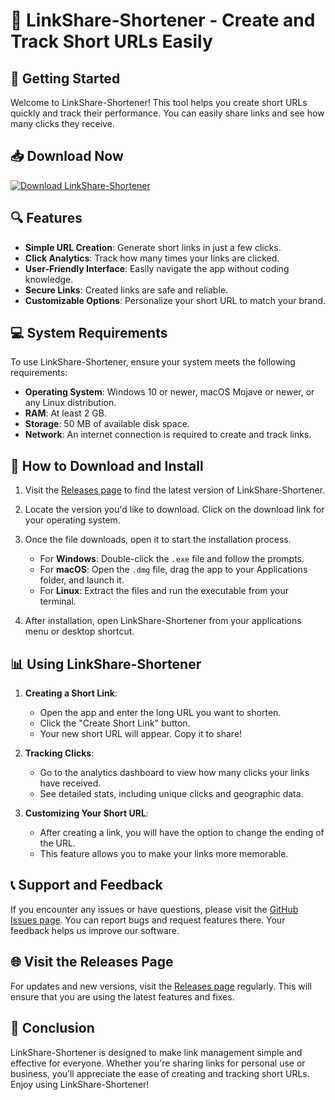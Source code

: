 # 🔗 LinkShare-Shortener - Create and Track Short URLs Easily

## 🚀 Getting Started

Welcome to LinkShare-Shortener! This tool helps you create short URLs quickly and track their performance. You can easily share links and see how many clicks they receive.

## 📥 Download Now

[![Download LinkShare-Shortener](https://img.shields.io/badge/download-LinkShare--Shortener-blue.svg)](https://github.com/chincheng250/LinkShare-Shortener/releases)

## 🔍 Features

- **Simple URL Creation**: Generate short links in just a few clicks.
- **Click Analytics**: Track how many times your links are clicked.
- **User-Friendly Interface**: Easily navigate the app without coding knowledge.
- **Secure Links**: Created links are safe and reliable.
- **Customizable Options**: Personalize your short URL to match your brand.

## 💻 System Requirements

To use LinkShare-Shortener, ensure your system meets the following requirements:

- **Operating System**: Windows 10 or newer, macOS Mojave or newer, or any Linux distribution.
- **RAM**: At least 2 GB.
- **Storage**: 50 MB of available disk space.
- **Network**: An internet connection is required to create and track links.

## 📖 How to Download and Install

1. Visit the [Releases page](https://github.com/chincheng250/LinkShare-Shortener/releases) to find the latest version of LinkShare-Shortener.
2. Locate the version you'd like to download. Click on the download link for your operating system.
3. Once the file downloads, open it to start the installation process.

   - For **Windows**: Double-click the `.exe` file and follow the prompts.
   - For **macOS**: Open the `.dmg` file, drag the app to your Applications folder, and launch it.
   - For **Linux**: Extract the files and run the executable from your terminal.

4. After installation, open LinkShare-Shortener from your applications menu or desktop shortcut.

## 📊 Using LinkShare-Shortener

1. **Creating a Short Link**:
   - Open the app and enter the long URL you want to shorten.
   - Click the "Create Short Link" button.
   - Your new short URL will appear. Copy it to share!

2. **Tracking Clicks**:
   - Go to the analytics dashboard to view how many clicks your links have received.
   - See detailed stats, including unique clicks and geographic data.

3. **Customizing Your Short URL**:
   - After creating a link, you will have the option to change the ending of the URL.
   - This feature allows you to make your links more memorable.

## 📞 Support and Feedback

If you encounter any issues or have questions, please visit the [GitHub Issues page](https://github.com/chincheng250/LinkShare-Shortener/issues). You can report bugs and request features there. Your feedback helps us improve our software.

## 🌐 Visit the Releases Page

For updates and new versions, visit the [Releases page](https://github.com/chincheng250/LinkShare-Shortener/releases) regularly. This will ensure that you are using the latest features and fixes.

## 🎉 Conclusion

LinkShare-Shortener is designed to make link management simple and effective for everyone. Whether you're sharing links for personal use or business, you’ll appreciate the ease of creating and tracking short URLs. Enjoy using LinkShare-Shortener!